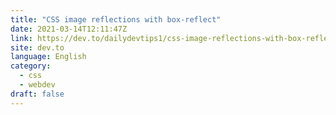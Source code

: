 ```yaml
---
title: "CSS image reflections with box-reflect"
date: 2021-03-14T12:11:47Z
link: https://dev.to/dailydevtips1/css-image-reflections-with-box-reflect-26p3?utm_medium=RSS&utm_source=news.12bit.vn
site: dev.to
language: English
category:
  - css
  - webdev
draft: false
---
```

